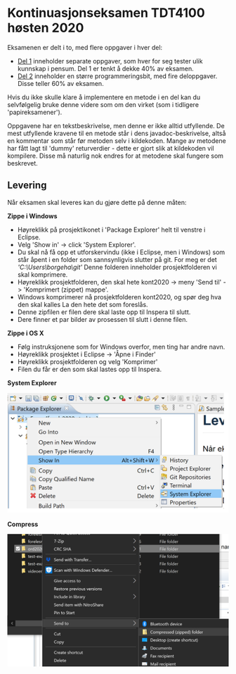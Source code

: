 # Kontinuasjonseksamen TDT4100 høsten 2020

Eksamenen er delt i to, med flere oppgaver i hver del:

- [Del 1](src/main/java/stuff/README.md) inneholder separate oppgaver, som hver for seg tester ulik kunnskap i pensum. Del 1 er tenkt å dekke 40% av eksamen.
- [Del 2](src/main/java/food/README.md) inneholder en større programmeringsbit, med fire deloppgaver. Disse teller 60% av eksamen.

Hvis du ikke skulle klare å implementere en metode i en del kan du selvfølgelig bruke denne videre som om den virket (som i tidligere 'papireksamener'). 

Oppgavene har en tekstbeskrivelse, men denne er ikke alltid utfyllende. De mest utfyllende kravene til en metode står i dens javadoc-beskrivelse, altså en kommentar som står før metoden selv i kildekoden. Mange av metodene har fått lagt til 'dummy' returverdier - dette er gjort slik at kildekoden vil kompilere. Disse må naturlig nok endres for at metodene skal fungere som beskrevet.

## Levering
Når eksamen skal leveres kan du gjøre dette på denne måten:

**Zippe i Windows**

- Høyreklikk på prosjektikonet i 'Package Explorer' helt til venstre i Eclipse.
- Velg 'Show in' -> click 'System Explorer'.
- Du skal nå få opp et utforskervindu (ikke i Eclipse, men i Windows) som står åpent i en folder som sannsynligvis slutter på git. For meg er det _'C:\Users\borgeha\git'_ Denne folderen inneholder prosjektfolderen vi skal komprimere.
- Høyreklikk prosjektfolderen, den skal hete kont2020 -> meny 'Send til' -> 'Komprimert (zippet) mappe'. 
- Windows komprimerer nå prosjektfolderen kont2020, og spør deg hva den skal kalles La den hete det som foreslås.
- Denne zipfilen er filen dere skal laste opp til Inspera til slutt.
- Dere finner et par bilder av prosessen til slutt i denne filen.

**Zippe i OS X**

- Følg instruksjonene som for Windows overfor, men ting har andre navn.
- Høyreklikk prosjektet i Eclipse -> 'Åpne i Finder'
- Høyreklikk prosjektfolderen og velg 'Komprimer'
- Filen du får er den som skal lastes opp til Inspera.

**System Explorer**

<img src="System_Explorer.png" alt="drawing" width="600"/>

**Compress**

<img src="Compress.png" alt="drawing" width="600"/>
